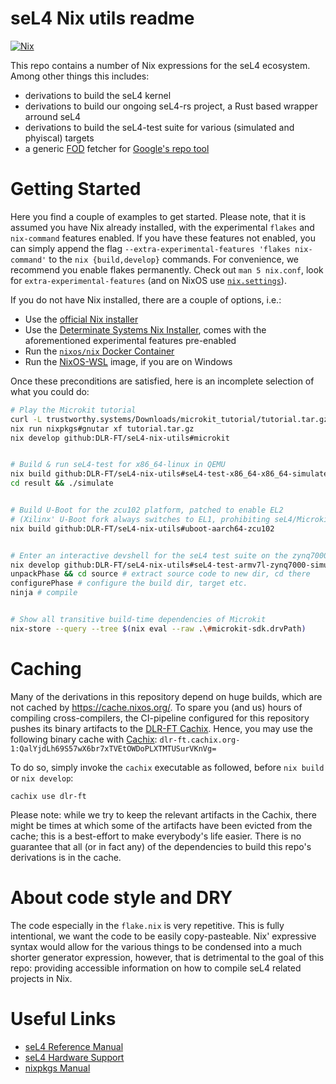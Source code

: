 # seL4 Nix utils readme

[![Nix](https://github.com/DLR-FT/seL4-nix-utils/actions/workflows/nix.yaml/badge.svg)](https://github.com/DLR-FT/seL4-nix-utils/actions/workflows/nix.yaml)

This repo contains a number of Nix expressions for the seL4 ecosystem.
Among other things this includes:

- derivations to build the seL4 kernel
- derivations to build our ongoing seL4-rs project, a Rust based wrapper arround seL4
- derivations to build the seL4-test suite for various (simulated and phyiscal) targets
- a generic [FOD](https://nixos.org/manual/nixpkgs/stable/#fixed-output-derivation) fetcher for
  [Google's repo tool](https://android.googlesource.com/tools/repo)

# Getting Started

Here you find a couple of examples to get started. Please note, that it is assumed you have Nix
already installed, with the experimental `flakes` and `nix-command` features enabled. If you have
these features not enabled, you can simply append the flag
`--extra-experimental-features 'flakes nix-command'` to the `nix {build,develop}` commands. For
convenience, we recommend you enable flakes permanently. Check out `man 5 nix.conf`, look for
`extra-experimental-features` (and on NixOS use
[`nix.settings`](https://search.nixos.org/options?query=nix.settings)).

If you do not have Nix installed, there are a couple of options, i.e.:

- Use the [official Nix installer](https://nixos.org/download/)
- Use the [Determinate Systems Nix Installer](https://github.com/DeterminateSystems/nix-installer),
  comes with the aforementioned experimental features pre-enabled
- Run the [`nixos/nix` Docker Container](https://hub.docker.com/r/nixos/nix)
- Run the [NixOS-WSL](https://github.com/nix-community/NixOS-WSL) image, if you are on Windows

Once these preconditions are satisfied, here is an incomplete selection of what you could do:

```sh
# Play the Microkit tutorial
curl -L trustworthy.systems/Downloads/microkit_tutorial/tutorial.tar.gz -o tutorial.tar.gz
nix run nixpkgs#gnutar xf tutorial.tar.gz
nix develop github:DLR-FT/seL4-nix-utils#microkit


# Build & run seL4-test for x86_64-linux in QEMU
nix build github:DLR-FT/seL4-nix-utils#seL4-test-x86_64-x86_64-simulate
cd result && ./simulate


# Build U-Boot for the zcu102 platform, patched to enable EL2
# (Xilinx' U-Boot fork always switches to EL1, prohibiting seL4/Microkit in Hypervisor mode)
nix build github:DLR-FT/seL4-nix-utils#uboot-aarch64-zcu102


# Enter an interactive devshell for the seL4 test suite on the zynq7000, build it
nix develop github:DLR-FT/seL4-nix-utils#seL4-test-armv7l-zynq7000-simulate
unpackPhase && cd source # extract source code to new dir, cd there
configurePhase # configure the build dir, target etc.
ninja # compile


# Show all transitive build-time dependencies of Microkit
nix-store --query --tree $(nix eval --raw .\#microkit-sdk.drvPath)
```

# Caching

Many of the derivations in this repository depend on huge builds, which are not cached by
<https://cache.nixos.org/>. To spare you (and us) hours of compiling cross-compilers, the
CI-pipeline configured for this repository pushes its binary artifacts to the
[DLR-FT Cachix](https://app.cachix.org/cache/dlr-ft). Hence, you may use the following binary cache
with [Cachix](https://app.cachix.org):
`dlr-ft.cachix.org-1:QalYjdLh69S57wX6br7xTVEtOWDoPLXTMTUSurVKnVg=`

To do so, simply invoke the `cachix` executable as followed, before `nix build` or `nix develop`:

```console
cachix use dlr-ft
```

Please note: while we try to keep the relevant artifacts in the Cachix, there might be times
at which some of the artifacts have been evicted from the cache; this is a best-effort to make
everybody's life easier. There is no guarantee that all (or in fact any) of the dependencies to
build this repo's derivations is in the cache.

# About code style and DRY

The code especially in the `flake.nix` is very repetitive.
This is fully intentional, we want the code to be easily copy-pasteable.
Nix' expressive syntax would allow for the various things to be condensed into a much shorter generator expression, however, that is detrimental to the goal of this repo:
providing accessible information on how to compile seL4 related projects in Nix.

# Useful Links

- [seL4 Reference Manual](https://sel4.systems/Info/Docs/seL4-manual-latest.pdf)
- [seL4 Hardware Support](https://docs.sel4.systems/Hardware/)
- [nixpkgs Manual](https://nixos.org/manual/nixpkgs/stable/)
